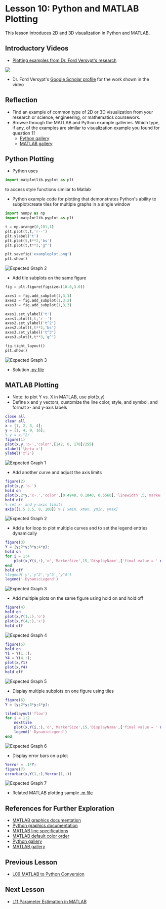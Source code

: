 # **Lesson 10: Python and MATLAB Plotting**

This lesson introduces 2D and 3D visualization in Python and MATLAB.

## **Introductory Videos**
 * [Plotting examples from Dr. Ford Versypt's research](https://www.youtube.com/watch?v=Pykrn0DpesA&feature=emb_title&ab_channel=AshleeN.FordVersypt)
  
 [![](http://img.youtube.com/vi/Pykrn0DpesA/0.jpg)](http://www.youtube.com/watch?v=Pykrn0DpesA "")
* Dr. Ford Versypt's [Google Scholar profile](https://scholar.google.com/citations?user=Xaj6qbIAAAAJ) for the work shown in the video

## **Reflection**
* Find an example of common type of 2D or 3D visualization from your research or science, engineering, or mathematics coursework. 
* Browse through the MATLAB and Python example galleries. Which type, if any, of the examples are similar to visualization example you found for question 1?
    * [Python gallery](https://matplotlib.org/stable/gallery/index.html)
    * [MATLAB gallery](https://www.mathworks.com/help/matlab/examples.html?category=graphics&s_tid=CRUX_topnav)


## **Python Plotting**
* Python uses 
```Python
import matplotlib.pyplot as plt
```
to access style functions similar to Matlab

* Python example code for plotting that demonstrates Python's ability to subplot/create tiles for multiple graphs in a single window
```Python
import numpy as np
import matplotlib.pyplot as plt

t = np.arange(0,101,1)
plt.plot(t,t,'r--')
plt.ylabel('t')
plt.plot(t,t**2,'bs')
plt.plot(t,t**3,'g^')

plt.savefig('exampleplot.png')
plt.show()
```
![Expected Graph 2](/Lesson_images/Figure2_L10.png)
* Add tile subplots on the same figure
```Python
fig = plt.figure(figsize=(10.0,3.0))

axes1 = fig.add_subplot(1,3,1)
axes2 = fig.add_subplot(1,3,2)
axes3 = fig.add_subplot(1,3,3)

axes1.set_ylabel('t')
axes1.plot(t,t,'r--')
axes2.set_ylabel('t^2')
axes2.plot(t,t**2,'bs')
axes3.set_ylabel('t^3')
axes3.plot(t,t**3,'g^')

fig.tight_layout()
plt.show()
```
![Expected Graph 3](/Lesson_images/Figure3_L10.png)
* Solution [.py file](/CHEclassFa20/In%20Class%20Problem%20Solutions/Python/PlotExamples.py)

## **MATLAB Plotting**
* Note: to plot Y vs. X in MATLAB, use plot(x,y)
* Define x and y vectors, customize the line color, style, and symbol, and format x- and y-axis labels 
```MATLAB
close all
clear all
x = [1, 2, 3, 4];
y = [1, 4, 9, 16];
% y = x.^2;
figure(1)
plot(x,y,'o-','color',[142, 0, 178]/255)
xlabel('\beta x')
ylabel('x^2')
```
![Expected Graph 1](/Lesson_images/figure1_L10.jpg)
* Add another curve and adjust the axis limits
```MATLAB
figure(2)
plot(x,y,'o-')
hold on
plot(x,2*y,'x-.','color',[0.4940, 0.1840, 0.5560],'linewidth',5,'markersize',12)
hold off
% set x- and y-axis limits
axis([1.5 3.5, 0, 100]) % [ xmin, xmax, ymin, ymax]
```
![Expected Graph 2](/Lesson_images/figure2_L10.jpg)
* Add a for loop to plot multiple curves and to set the legend entries dynamically
```MATLAB
figure(3)
Y = [y;2*y;3*y;4*y];
hold on
for i = 1:4
    plot(x,Y(i,:),'o','MarkerSize',15,'DisplayName',['final value = ' num2str(Y(i,end))])%,'MarkerFaceColor','g')
end
hold off
%legend('y','y^2','y^3','y^4')
legend('-DynamicLegend')
```
![Expected Graph 3](/Lesson_images/Figure3_L10.jpg)
* Add multiple plots on the same figure using hold on and hold off
```MATLAB
figure(4)
hold on
plot(x,Y(1,:),'o')
plot(x,Y(4,:),'x')
hold off
```
![Expected Graph 4](/Lesson_images/Figure4_L10.jpg)
```MATLAB
figure(5)
hold on
Y1 = Y(1,:);
Y4 = Y(4,:);
plot(x,Y1)
plot(x,Y4)
hold off
```
![Expected Graph 5](/Lesson_images/Figure5_L10.jpg)
* Display multiple subplots on one figure using tiles
```MATLAB
figure(6)
Y = [y;2*y;3*y;4*y];

tiledlayout('flow')
for i = 1:2
    nexttile
    plot(x,Y(i,:),'o','MarkerSize',15,'DisplayName',['final value = ' num2str(Y(i,end))])
    legend('-DynamicLegend')
end
```
![Expected Graph 6](/Lesson_images/Figure6_L10.jpg)
* Display error bars on a plot
```MATLAB
Yerror = .1*Y;
figure(7)
errorbar(x,Y(1,:),Yerror(1,:))
```
![Expected Graph 7](/Lesson_images/Figure7_L10.jpg)
* Related MATLAB plotting sample [.m file](/CHEclassFa20/In%20Class%20Problem%20Solutions/MATLAB/PlotExamples.m)

## **References for Further Exploration**
* [MATLAB graphics documentation](https://www.mathworks.com/help/matlab/graphics.html)
* [Python graphics documentation](https://matplotlib.org/)
* [MATLAB line specifications](https://www.mathworks.com/help/matlab/ref/linespec.html)
* [MATLAB default color order](http://math.loyola.edu/~loberbro/matlab/html/colorsInMatlab.html)
* [Python gallery](https://matplotlib.org/stable/gallery/index.html)
* [MATLAB gallery](https://www.mathworks.com/help/matlab/examples.html?category=graphics&s_tid=CRUX_topnav)

## **Previous Lesson**
 * [L09 MATLAB to Python Conversion](/L09%20MATLAB%20to%20Python%20Conversion.md)

## **Next Lesson**
 * [L11 Parameter Estimation in MATLAB](/L11%20Parameter%20Estimation%20in%20MATLAB.md)
